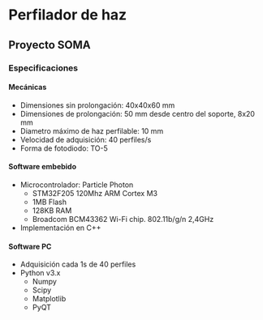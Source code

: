 # Perfilador de haz
## Proyecto SOMA

### Especificaciones
#### Mecánicas
* Dimensiones sin prolongación: 40x40x60 mm
* Dimensiones de prolongación: 50 mm desde centro del soporte, 8x20 mm 
* Diametro máximo de haz perfilable: 10 mm 
* Velocidad de adquisición: 40 perfiles/s
* Forma de fotodiodo: TO-5

#### Software embebido
* Microcontrolador: Particle Photon
    - STM32F205 120Mhz ARM Cortex M3
    - 1MB Flash
    - 128KB RAM
    - Broadcom BCM43362 Wi-Fi chip. 802.11b/g/n 2,4GHz
* Implementación en C++

#### Software PC
* Adquisición cada 1s de 40 perfiles
* Python v3.x
    - Numpy
    - Scipy
    - Matplotlib
    - PyQT
